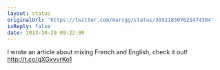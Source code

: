 ```yaml
---
layout: status
originalUrl: 'https://twitter.com/marcgg/status/395118307621474304'
isReply: false
date: 2013-10-29 09:22:00
---
```


I wrote an article about mixing French and English, check it out! http://t.co/qXGxvvrKo1
